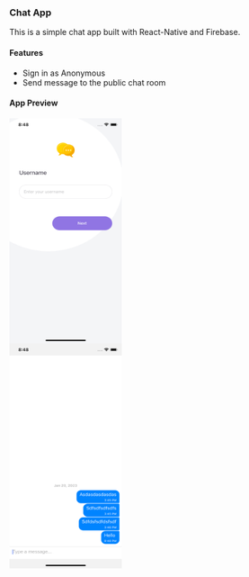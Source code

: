 ### Chat App

This is a simple chat app built with React-Native and Firebase.

#### Features

- Sign in as Anonymous
- Send message to the public chat room

#### App Preview
<img src="images/preview1.png" width="200" height="400" align="center" />
<div> </div>
<div> </div>
<img src="images/preview2.png" width="200" height="400" align="center" />
